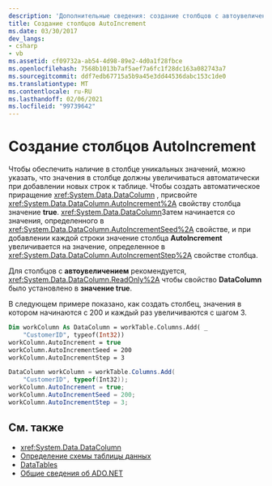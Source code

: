 ```yaml
---
description: 'Дополнительные сведения: создание столбцов с автоувеличением'
title: Создание столбцов AutoIncrement
ms.date: 03/30/2017
dev_langs:
- csharp
- vb
ms.assetid: cf09732a-ab54-4d98-89e2-4d0a1f28fbce
ms.openlocfilehash: 7568b1013b7af5aef7a6fc1f28dc163a082743a7
ms.sourcegitcommit: ddf7edb67715a5b9a45e3dd44536dabc153c1de0
ms.translationtype: MT
ms.contentlocale: ru-RU
ms.lasthandoff: 02/06/2021
ms.locfileid: "99739642"
---
```

# <a name="creating-autoincrement-columns"></a>Создание столбцов AutoIncrement

Чтобы обеспечить наличие в столбце уникальных значений, можно указать, что значения в столбце должны увеличиваться автоматически при добавлении новых строк к таблице. Чтобы создать автоматическое приращение <xref:System.Data.DataColumn> , присвойте <xref:System.Data.DataColumn.AutoIncrement%2A> свойству столбца значение **true**. <xref:System.Data.DataColumn>Затем начинается со значения, определенного в <xref:System.Data.DataColumn.AutoIncrementSeed%2A> свойстве, и при добавлении каждой строки значение столбца **AutoIncrement** увеличивается на значение, определенное в <xref:System.Data.DataColumn.AutoIncrementStep%2A> свойстве столбца.  
  
 Для столбцов с **автоувеличением** рекомендуется, <xref:System.Data.DataColumn.ReadOnly%2A> чтобы свойство **DataColumn** было установлено в **значение true**.  
  
 В следующем примере показано, как создать столбец, значения в котором начинаются с 200 и каждый раз увеличиваются с шагом 3.  
  
```vb  
Dim workColumn As DataColumn = workTable.Columns.Add( _  
    "CustomerID", typeof(Int32))  
workColumn.AutoIncrement = true  
workColumn.AutoIncrementSeed = 200  
workColumn.AutoIncrementStep = 3  
```  
  
```csharp  
DataColumn workColumn = workTable.Columns.Add(  
    "CustomerID", typeof(Int32));  
workColumn.AutoIncrement = true;  
workColumn.AutoIncrementSeed = 200;  
workColumn.AutoIncrementStep = 3;  
```  
  
## <a name="see-also"></a>См. также

- <xref:System.Data.DataColumn>
- [Определение схемы таблицы данных](datatable-schema-definition.md)
- [DataTables](datatables.md)
- [Общие сведения об ADO.NET](../ado-net-overview.md)
